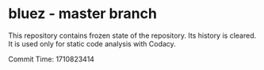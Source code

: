 # bluez - master branch

This repository contains frozen state of the repository.
Its history is cleared. It is used only for static code
analysis with Codacy.

Commit Time: 1710823414
